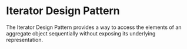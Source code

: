 # Iterator Design Pattern

The Iterator Design Pattern  provides a way to access the elements of an aggregate object 
sequentially without exposing its underlying representation.
